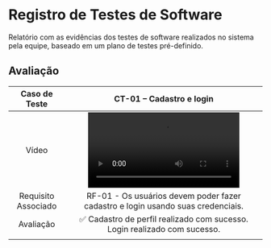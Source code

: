 # Registro de Testes de Software

Relatório com as evidências dos testes de software realizados no sistema pela equipe, baseado em um plano de testes pré-definido.

## Avaliação

| **Caso de Teste** 	| **CT-01 – Cadastro e login** 	|
|:---:	|:---:	|
| Vídeo | <video src="" title="CT-01"> |
|	Requisito Associado 	| RF-01 - Os usuários devem poder fazer cadastro e login usando suas credenciais. |
| Avaliação 	|✅ Cadastro de perfil realizado com sucesso. Login realizado com sucesso. |
|  	|  	|


